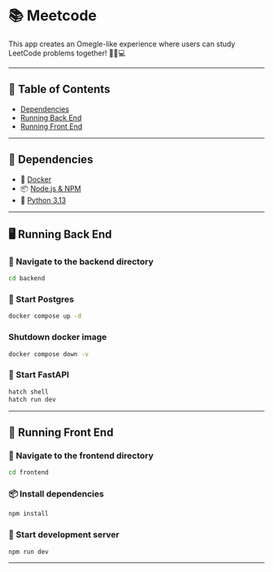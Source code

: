 
# 📚 Meetcode

This app creates an Omegle-like experience where users can study LeetCode problems together! 👯‍♂️💻

---

## 📑 Table of Contents
- [Dependencies](#-dependencies)
- [Running Back End](#-running-back-end)
- [Running Front End](#-running-front-end)

---

## 🔧 Dependencies

- 🐳 [Docker](https://www.docker.com/products/docker-desktop/)
- 📦 [Node.js & NPM](https://nodejs.org/)
- 🐍 [Python 3.13](https://www.python.org/downloads/)

---

## 🖥️ Running Back End

### 📁 Navigate to the backend directory

```bash
cd backend
```

### 🐘 Start Postgres

```bash
docker compose up -d
```

### Shutdown docker image

```bash
docker compose down -v
```

### 🚀 Start FastAPI

```bash
hatch shell
hatch run dev
```

---

## 🎨 Running Front End

### 📁 Navigate to the frontend directory

```bash
cd frontend
```

### 📦 Install dependencies

```bash
npm install
```

### 🧪 Start development server

```bash
npm run dev
```

---
